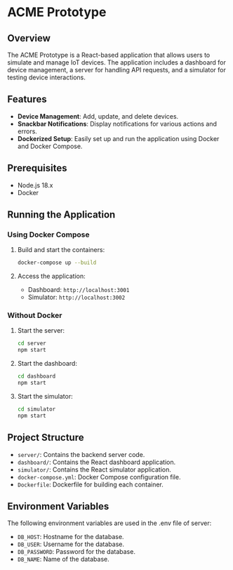 # ACME Prototype

## Overview

The ACME Prototype is a React-based application that allows users to simulate and manage IoT devices. The application includes a dashboard for device management, a server for handling API requests, and a simulator for testing device interactions.

## Features

- **Device Management**: Add, update, and delete devices.
- **Snackbar Notifications**: Display notifications for various actions and errors.
- **Dockerized Setup**: Easily set up and run the application using Docker and Docker Compose.

## Prerequisites

- Node.js 18.x
- Docker

## Running the Application

### Using Docker Compose

1. Build and start the containers:
    ```sh
    docker-compose up --build
    ```

2. Access the application:
    - Dashboard: `http://localhost:3001`
    - Simulator: `http://localhost:3002`

### Without Docker

1. Start the server:
    ```sh
    cd server
    npm start
    ```

2. Start the dashboard:
    ```sh
    cd dashboard
    npm start
    ```

3. Start the simulator:
    ```sh
    cd simulator
    npm start
    ```

## Project Structure

- `server/`: Contains the backend server code.
- `dashboard/`: Contains the React dashboard application.
- `simulator/`: Contains the React simulator application.
- `docker-compose.yml`: Docker Compose configuration file.
- `Dockerfile`: Dockerfile for building each container.

## Environment Variables

The following environment variables are used in the .env file of server:

- `DB_HOST`: Hostname for the database.
- `DB_USER`: Username for the database.
- `DB_PASSWORD`: Password for the database.
- `DB_NAME`: Name of the database.